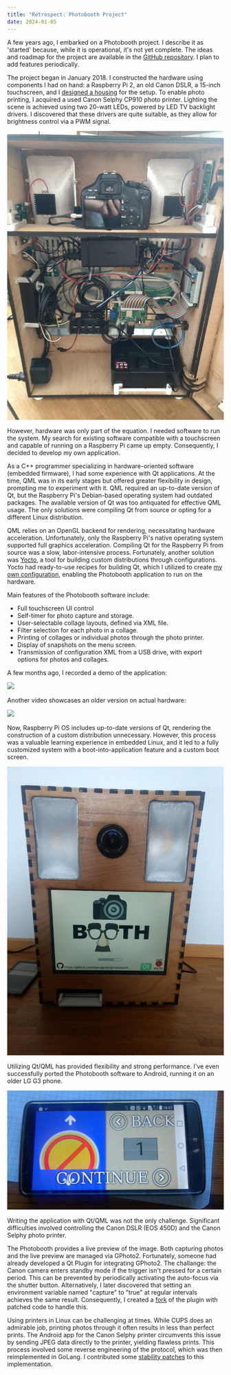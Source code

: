 ```yaml
---
title: "Retrospect: Photobooth Project"
date: 2024-01-05
---
```


A few years ago, I embarked on a Photobooth project. I describe it as 'started' because, while it is operational, it's not yet complete. The ideas and roadmap for the project are available in the [GitHub repository](https://github.com/saeugetier/photobooth). I plan to add features periodically.

The project began in January 2018. I constructed the hardware using components I had on hand: a Raspberry Pi 2, an old Canon DSLR, a 15-inch touchscreen, and I [designed a housing](https://github.com/saeugetier/photobooth_hardware) for the setup. To enable photo printing, I acquired a used Canon Selphy CP910 photo printer. Lighting the scene is achieved using two 20-watt LEDs, powered by LED TV backlight drivers. I discovered that these drivers are quite suitable, as they allow for brightness control via a PWM signal.

![Hardware](/assets/2024-01-05/Hardware.jpg)

However, hardware was only part of the equation. I needed software to run the system. My search for existing software compatible with a touchscreen and capable of running on a Raspberry Pi came up empty. Consequently, I decided to develop my own application.

As a C++ programmer specializing in hardware-oriented software (embedded firmware), I had some experience with Qt applications. At the time, QML was in its early stages but offered greater flexibility in design, prompting me to experiment with it. QML required an up-to-date version of Qt, but the Raspberry Pi's Debian-based operating system had outdated packages. The available version of Qt was too antiquated for effective QML usage. The only solutions were compiling Qt from source or opting for a different Linux distribution.

QML relies on an OpenGL backend for rendering, necessitating hardware acceleration. Unfortunately, only the Raspberry Pi's native operating system supported full graphics acceleration. Compiling Qt for the Raspberry Pi from source was a slow, labor-intensive process. Fortunately, another solution was [Yocto](https://www.yoctoproject.org/), a tool for building custom distributions through configurations. Yocto had ready-to-use recipes for building Qt, which I utilized to create [my own configuration](https://github.com/saeugetier/poky-photobooth), enabling the Photobooth application to run on the hardware.

Main features of the Photobooth software include:
- Full touchscreen UI control
- Self-timer for photo capture and storage.
- User-selectable collage layouts, defined via XML file.
- Filter selection for each photo in a collage.
- Printing of collages or individual photos through the photo printer.
- Display of snapshots on the menu screen.
- Transmission of configuration XML from a USB drive, with export options for photos and collages.

A few months ago, I recorded a demo of the application:

[![](https://markdown-videos-api.jorgenkh.no/youtube/fB2aQGPT-wg)](https://youtu.be/fB2aQGPT-wg)

Another video showcases an older version on actual hardware:

[![](https://markdown-videos-api.jorgenkh.no/youtube/FDwVrfnzoUo)](https://youtu.be/FDwVrfnzoUo)

Now, Raspberry Pi OS includes up-to-date versions of Qt, rendering the construction of a custom distribution unnecessary. However, this process was a valuable learning experience in embedded Linux, and it led to a fully customized system with a boot-into-application feature and a custom boot screen.

![Bootscreen](/assets/2024-01-05/Bootscreen.jpg)

Utilizing Qt/QML has provided flexibility and strong performance. I've even successfully ported the Photobooth software to Android, running it on an older LG G3 phone.

![Android](/assets/2024-01-05/Android.jpg)

Writing the application with Qt/QML was not the only challenge. Significant difficulties involved controlling the Canon DSLR (EOS 450D) and the Canon Selphy photo printer.

The Photobooth provides a live preview of the image. Both capturing photos and the live preview are managed via GPhoto2. Fortunately, someone had already developed a Qt Plugin for integrating GPhoto2. The challange: the Canon camera enters standby mode if the trigger isn't pressed for a certain period. This can be prevented by periodically activating the auto-focus via the shutter button. Alternatively, I later discovered that setting an environment variable named "capture" to "true" at regular intervals achieves the same result. Consequently, I created a [fork](https://github.com/saeugetier/qtmultimedia-gphoto) of the plugin with patched code to handle this.

Using printers in Linux can be challenging at times. While CUPS does an admirable job, printing photos through it often results in less than perfect prints. The Android app for the Canon Selphy printer circumvents this issue by sending JPEG data directly to the printer, yielding flawless prints. This process involved some reverse engineering of the protocol, which was then reimplemented in GoLang. I contributed some [stability patches](https://github.com/saeugetier/go-selphy-cp) to this implementation.

